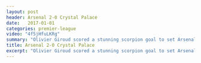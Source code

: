 ```yaml
---
layout: post
header: Arsenal 2-0 Crystal Palace
date:   2017-01-01
categories: premier-league
video: "4f5jHfuLKRg"
summary: "Olivier Giroud scored a stunning scorpion goal to set Arsenal on their way to victory. Iwobi completed the win with a precise header"
title: Arsenal 2-0 Crystal Palace
excerpt: "Olivier Giroud scored a stunning scorpion goal to set Arsenal on their way to victory. Iwobi completed the win with a precise header"
---
```

